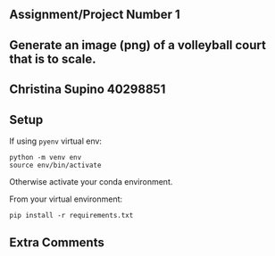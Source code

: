 ## Assignment/Project Number 1

## Generate an image (png) of a volleyball court that is to scale.

## Christina Supino 40298851

## Setup

If using `pyenv` virtual env:

```shell
python -m venv env
source env/bin/activate
```

Otherwise activate your conda environment.

From your virtual environment:

```shell
pip install -r requirements.txt
```

## Extra Comments
